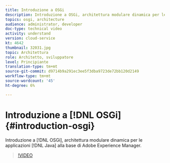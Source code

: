 ```yaml
---
title: Introduzione a OSGi
description: Introduzione a OSGi, architettura modulare dinamica per le applicazioni Java alla base di Adobe Experience Manager.
topics: osgi, architecture
audience: administrator, developer
doc-type: technical video
activity: understand
version: cloud-service
kt: 4642
thumbnail: 32031.jpg
topic: Architettura
role: Architetto, sviluppatore
level: Principiante
translation-type: tm+mt
source-git-commit: d9714b9a291ec3ee5f3dba9723de72bb120d2149
workflow-type: tm+mt
source-wordcount: '45'
ht-degree: 6%

---
```



# Introduzione a [!DNL OSGi] {#introduction-osgi}

Introduzione a [!DNL OSGi], architettura modulare dinamica per le applicazioni [!DNL Java] alla base di Adobe Experience Manager.

>[!VIDEO](https://video.tv.adobe.com/v/32031/?quality=12&learn=on)